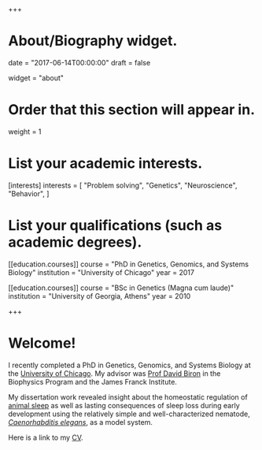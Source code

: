 +++
# About/Biography widget.

date = "2017-06-14T00:00:00"
draft = false

widget = "about"

# Order that this section will appear in.
weight = 1

# List your academic interests.
[interests]
  interests = [
    "Problem solving",
    "Genetics",
    "Neuroscience",
    "Behavior",
  ]

# List your qualifications (such as academic degrees).
[[education.courses]]
  course = "PhD in Genetics, Genomics, and Systems Biology"
  institution = "University of Chicago"
  year = 2017

[[education.courses]]
  course = "BSc in Genetics (Magna cum laude)"
  institution = "University of Georgia, Athens"
  year = 2010
  
+++

# Welcome!

I recently completed a PhD in Genetics, Genomics, and Systems Biology
at the <a href="https://www.uchicago.edu/">University of Chicago</a>. My advisor was <a href="https://biophysics.uchicago.edu/the-faculty/david_biron/"> Prof David Biron</a> in the Biophysics Program and the James Franck Institute. 

My dissertation work revealed insight about the homeostatic regulation of <a href="https://xkcd.com/1345/">animal sleep</a> as well as lasting consequences of sleep loss 
during early development using the relatively simple and well-characterized nematode, <a href="https://www.genetics.org/content/200/2/387/"> <i>Caenorhabditis elegans</i></a>, as a model system. 

Here is a link to my <a href="https://www.dropbox.com/s/s872oyu5hz9cczo/CV.pdf?dl=0/">CV</a>. 


